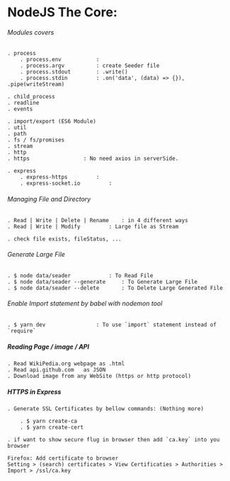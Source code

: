 
# NodeJS The Core:

###### Modules covers
	. process
		. process.env 			:
		. process.argv 			: create Seeder file
		. process.stdout 		: .write()
		. process.stdin 		: .on('data', (data) => {}), .pipe(writeStream)

	. child_process
	. readline
	. events

	. import/export (ES6 Module)
	. util
	. path
	. fs / fs/promises
	. stream
	. http
	. https 				: No need axios in serverSide.

	. express
		. express-https 		:
		. express-socket.io 		:



###### Managing File and Directory

	. Read | Write | Delete | Rename  	: in 4 different ways
	. Read | Write | Modify 		: Large file as Stream

	. check file exists, fileStatus, ...


###### Generate Large File

	. $ node data/seader 			: To Read File
	. $ node data/seader --generate 	: To Generate Large File
	. $ node data/seader --delete 	 	: To Delete Large Generated File


###### Enable Import statement by babel with nodemon tool

	. $ yarn dev 				: To use `import` statement instead of `require`



##### Reading Page / image / API

	. Read WikiPedia.org webpage as .html
	. Read api.github.com 	as JSON
	. Download image from any WebSite (https or http protocol)



##### HTTPS in Express

	. Generate SSL Certificates by bellow commands: (Nothing more)

		. $ yarn create-ca
		. $ yarn create-cert

	. if want to show secure flug in browser then add `ca.key` into you browser

	Firefox: Add certificate to browser
	Setting > (search) certificates > View Certificaties > Authorities > Import > /ssl/ca.key


